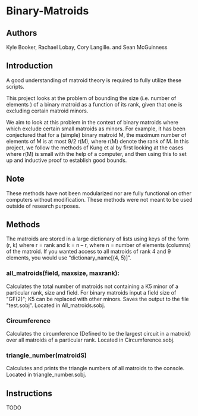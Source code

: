 # Binary-Matroids

## Authors
Kyle Booker,
Rachael Lobay,
Cory Langille.
and Sean McGuinness

## Introduction

A good understanding of matroid theory is required to fully utilize these scripts.

This project looks at the problem of bounding the size (i.e. number of elements ) of a binary matroid as a function of its rank, given that one is excluding certain matroid minors.   

We aim to look at this problem in the context of binary matroids where which exclude certain small matroids as minors.  For example, it has been conjectured that for a (simple) binary matroid M, the maximum number of elements
of M is at most  9/2 r(M), where r(M) denote the rank of M.  In this project, we follow the methods of Kung et al by first looking at the cases where r(M) is small with the help of a computer, and then using this to set up
and inductive proof to establish good bounds.

## Note

These methods have not been modularized nor are fully functional on other computers without modification. These methods were not meant to be used outside of research purposes.

## Methods

The matroids are stored in a large dictionary of lists using keys of the form (r, k) where r = rank and k = n – r, where n = number of elements (columns) of the matroid. If you wanted access to all matroids of rank 4 and 9 elements, you would use “dictionary_name[(4, 5)]”.

### all_matroids(field, maxsize, maxrank):
Calculates the total number of matroids not containing a K5 minor of a particular rank, size and field. For binary matroids input a field size of "GF(2)"; K5 can be replaced with other minors. Saves the output to the file "test.sobj". Located in All_matroids.sobj.

### Circumference
Calculates the circumference (Defined to be the largest circuit in a matroid) over all matroids of a particular rank. Located in Circumference.sobj.

### triangle_number(matroidS)
Calculutes and prints the triangle numbers of all matroids to the console. Located in triangle_number.sobj.

## Instructions

TODO


